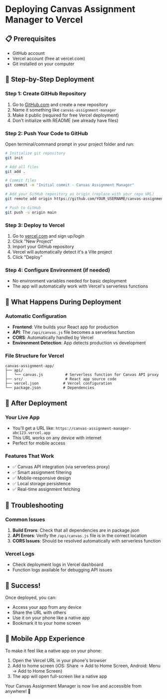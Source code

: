 # Deploying Canvas Assignment Manager to Vercel

## 📋 Prerequisites
- GitHub account
- Vercel account (free at vercel.com)
- Git installed on your computer

## 🚀 Step-by-Step Deployment

### Step 1: Create GitHub Repository
1. Go to [GitHub.com](https://github.com) and create a new repository
2. Name it something like `canvas-assignment-manager`
3. Make it public (required for free Vercel deployment)
4. Don't initialize with README (we already have files)

### Step 2: Push Your Code to GitHub
Open terminal/command prompt in your project folder and run:

```bash
# Initialize git repository
git init

# Add all files
git add .

# Commit files
git commit -m "Initial commit - Canvas Assignment Manager"

# Add your GitHub repository as origin (replace with your repo URL)
git remote add origin https://github.com/YOUR_USERNAME/canvas-assignment-manager.git

# Push to GitHub
git push -u origin main
```

### Step 3: Deploy to Vercel
1. Go to [vercel.com](https://vercel.com) and sign up/login
2. Click "New Project"
3. Import your GitHub repository
4. Vercel will automatically detect it's a Vite project
5. Click "Deploy"

### Step 4: Configure Environment (if needed)
- No environment variables needed for basic deployment
- The app will automatically work with Vercel's serverless functions

## 🎯 What Happens During Deployment

### Automatic Configuration
- **Frontend**: Vite builds your React app for production
- **API**: The `/api/canvas.js` file becomes a serverless function
- **CORS**: Automatically handled by Vercel
- **Environment Detection**: App detects production vs development

### File Structure for Vercel
```
canvas-assignment-app/
├── api/
│   └── canvas.js          # Serverless function for Canvas API proxy
├── src/                   # React app source code
├── vercel.json           # Vercel configuration
└── package.json          # Dependencies
```

## 📱 After Deployment

### Your Live App
- You'll get a URL like: `https://canvas-assignment-manager-abc123.vercel.app`
- This URL works on any device with internet
- Perfect for mobile access

### Features That Work
- ✅ Canvas API integration (via serverless proxy)
- ✅ Smart assignment filtering
- ✅ Mobile-responsive design
- ✅ Local storage persistence
- ✅ Real-time assignment fetching

## 🔧 Troubleshooting

### Common Issues
1. **Build Errors**: Check that all dependencies are in package.json
2. **API Errors**: Verify the `/api/canvas.js` file is in the correct location
3. **CORS Issues**: Should be resolved automatically with serverless function

### Vercel Logs
- Check deployment logs in Vercel dashboard
- Function logs available for debugging API issues

## 🎉 Success!
Once deployed, you can:
- Access your app from any device
- Share the URL with others
- Use it on your phone like a native app
- Bookmark it to your home screen

## 📱 Mobile App Experience
To make it feel like a native app on your phone:
1. Open the Vercel URL in your phone's browser
2. Add to home screen (iOS: Share → Add to Home Screen, Android: Menu → Add to Home Screen)
3. The app will open full-screen like a native app

Your Canvas Assignment Manager is now live and accessible from anywhere! 🚀
